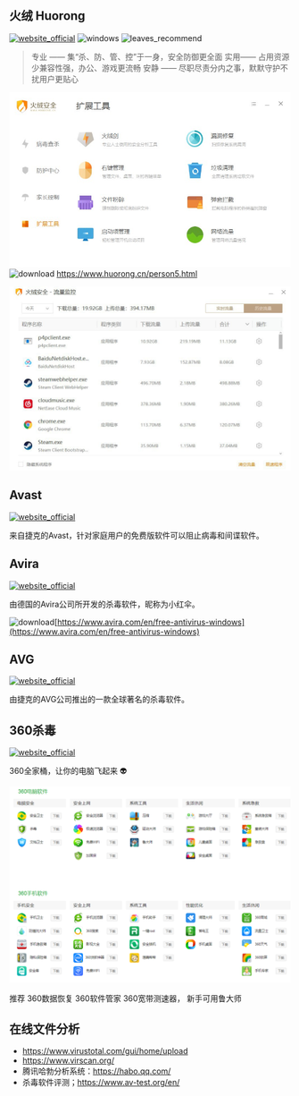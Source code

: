 ## 火绒 Huorong
[![website_official](https://gitbook07.oss-cn-hangzhou.aliyuncs.com/website_official.svg)](https://www.huorong.cn/) ![windows](https://gitbook07.oss-cn-hangzhou.aliyuncs.com/windows.svg) ![leaves_recommend](https://gitbook07.oss-cn-hangzhou.aliyuncs.com/leaves_rec.svg)

> 专业 —— 集“杀、防、管、控”于一身，安全防御更全面
实用—— 占用资源少兼容性强，办公、游戏更流畅
安静 —— 尽职尽责分内之事，默默守护不扰用户更贴心

![火绒](../../.gitbook/assets/z-system-secruity-virus-huorong.jpg)
![download](https://gitbook07.oss-cn-hangzhou.aliyuncs.com/download.svg) https://www.huorong.cn/person5.html

![火绒2](../../.gitbook/assets/z-system-secruity-virus-huorong2.jpg)

## Avast
[![website_official](https://gitbook07.oss-cn-hangzhou.aliyuncs.com/website_official.svg)](http://www.avast.com)

来自捷克的Avast，针对家庭用户的免费版软件可以阻止病毒和间谍软件。

## Avira
[![website_official](https://gitbook07.oss-cn-hangzhou.aliyuncs.com/website_official.svg)](https://www.avira.com)

由德国的Avira公司所开发的杀毒软件，昵称为小红伞。

![download](https://gitbook07.oss-cn-hangzhou.aliyuncs.com/download.svg)[https://www.avira.com/en/free-antivirus-windows](https://www.avira.com/en/free-antivirus-windows)

## AVG
[![website_official](https://gitbook07.oss-cn-hangzhou.aliyuncs.com/website_official.svg)](https://www.avg.com/)

由捷克的AVG公司推出的一款全球著名的杀毒软件。

## 360杀毒

[![website_official](https://gitbook07.oss-cn-hangzhou.aliyuncs.com/website_official.svg)](http://www.360.cn/download/)

360全家桶，让你的电脑飞起来 :alien:

![](../../.gitbook/assets/z-system-sec-vir-360.png)

推荐 360数据恢复 360软件管家 360宽带测速器， 新手可用鲁大师

## 在线文件分析

- https://www.virustotal.com/gui/home/upload
- https://www.virscan.org/
- 腾讯哈勃分析系统：https://habo.qq.com/
- 杀毒软件评测；https://www.av-test.org/en/

